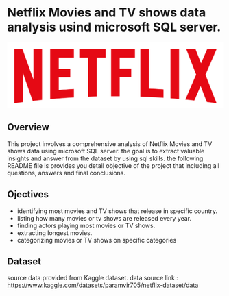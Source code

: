 # Netflix Movies and TV shows data analysis usind microsoft SQL server.

![Netflix Logo](https://github.com/KebedeNegewo2015/netflix_sql_project2/blob/main/Logonetflix.png)

## Overview

This project involves a comprehensive analysis of  Netflix Movies and TV shows data using microsoft SQL server.
the goal is to extract valuable insights and answer from the dataset by using sql skills.
the following README file is provides you detail objective of the project that including all questions, answers and 
final conclusions.


## Ojectives
- identifying most movies and TV shows that release in specific country.
- listing how many movies or tv shows are released every year.
- finding actors playing most movies or TV shows.
- extracting longest movies.
- categorizing movies or TV shows on specific categories

## Dataset

source data provided from Kaggle dataset.
data source link : https://www.kaggle.com/datasets/paramvir705/netflix-dataset/data 
